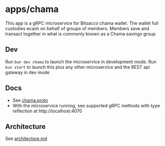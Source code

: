 # apps/chama

This app is a gRPC microservice for Bitsacco chama wallet.
The wallet full custodies ecash on behalf of groups of members.
Members save and transact together in what is commonly known as a Chama savings group

## Dev

Run `bun dev chama` to launch the microservice in development mode.
Run `bun start` to launch this plus any other microservice and the REST api gateway in dev mode

## Docs

- See [chama.proto](https://github.com/bitsacco/os/blob/main/proto/chama.proto)
- With the microservice running, see supported gRPC methods with type reflection at http://localhost:4070

## Architecture

See [architecture.md](https://github.com/bitsacco/os/blob/main/docs/architecture.md)
